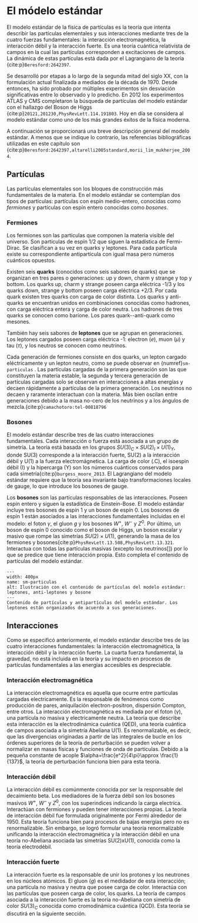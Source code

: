 # El módelo estándar

El modelo estándar de la física de partículas es la teoría que intenta describir las partículas elementales y sus interacciones mediante tres de la cuatro fuerzas fundamentales: la interacción electromagnética, la interacción débil y la interacción fuerte. Es una teoría cuántica relativista de campos en la cual las partículas corresponden a excitaciones de campos. La dinámica de estas partículas está dada por el Lagrangiano de la teoría {cite:p}`Beresford:2642397`.

Se desarrolló por etapas a lo largo de la segunda mitad del siglo XX, con la formulación actual finalizada a mediados de la década de 1970. Desde entonces, ha sido probado por múltiples experimentos sin desviación significativas entre lo observado y lo predicho. En 2012 los experimentos ATLAS y CMS completaron la búsqueda de partículas del modelo estándar con el hallazgo del Boson de Higgs {cite:p}`20121,201230,PhysRevLett.114.191803`. Hoy en día se considera al modelo estándar como uno de los más grandes éxitos de la física moderna.

A continuación se proporcionará una breve descripción general del modelo estándar. A menos que se indique lo contrario, las referencias bibliográficas utilizadas en este capítulo son {cite:p}`Beresford:2642397,altarelli2005standard,morii_lim_mukherjee_2004`. 

## Partículas 

Las partículas elementales son los bloques de construcción más fundamentales de la materia. En el modelo estándar se contemplan dos tipos de partículas: partículas con espín medio-entero, conocidas como *fermiones* y partículas con espín entero conocidas como *bosones*. 

### Fermiones 
Los fermiones son las partículas que componen la materia visible del universo. Son partículas de espín 1/2 que siguen la estadística de Fermi-Dirac. Se clasifican a su vez en quarks y leptones. Para cada partícula existe su correspondiente antipartícula con igual masa pero números cuánticos opuestos.

Existen seis **quarks** (conocidos como seis sabores de quarks) que se organizan en tres pares o generaciones: up y down, charm y strange y top y bottom. Los quarks up, charm y strange poseen carga eléctrica -1/3 y los quarks down, strange y bottom poseen carga eléctrica +2/3. Por cada quark existen tres quarks con carga de color distinta. Los quarks y anti-quarks se encuentran unidos en combinaciones conocidas como hadrones, con carga eléctrica entera y carga de color neutra. Los hadrones de tres quarks se conocen como barione. Los pares quark--anti-quark como mesones. 

También hay seis sabores de **leptones** que se agrupan en generaciones. Los leptones cargados poseen carga eléctrica -1: electron ($e$), muon ($\mu$) y tau ($\tau$), y los neutros se conocen como neutrinos. 

Cada generación de fermiones consiste en dos quarks, un lepton cargado eléctricamente y un lepton neutro, como se puede observar en {numref}`sm-particulas` . Las partículas cargadas de la primera generación son las que constituyen la materia estable, la segunda y tercera generación de partículas cargadas solo se observan en interacciones a altas energías y decaen rápidamente a partículas de la primera generación. Los neutrinos no decaen y raramente interactuan con la materia. Más bien oscilan entre generaciones debido a la masa no-cero de los neutrinos y a los ángulos de mezcla.{cite:p}`camachotoro:tel-00818796`
### Bosones

El modelo estándar describe tres de las cuatro interacciones fundamentales. Cada interacción o fuerza está asociada a un grupo de simetría. La teoría está basada en los grupos $SU(3)_C\times SU(2)_I\times U(1)_Y$, donde SU(3) corresponde a la interacción fuerte, SU(2) a la interacción débil y U(1) a la fuerza electromágnetica. La carga de color (.C), el isoespin débil (I) y la hipercarga (Y) son los números cuánticos conservados para cada simetría{cite:p}`burgess_moore_2013`. El Lagrangiano del modelo estándar requiere que la teoría sea invariante bajo transformaciones locales de gauge, lo que introduce los bosones de gauge.

Los **bosones** son las partículas responsables de las interacciones. Poseen espín entero y siguen la estadística de Einstein-Bose. El modelo estándar incluye tres bosones de espín 1 y un boson de espín 0. Los bosones de espín 1 están asociados a las interacciones fundamentales incluidas en el modelo: el foton $\gamma$, el gluon $g$ y los bosones $W^+$, $W^-$ y $Z^0$. Por último, un boson de espin 0 conocido como el boson de Higgs, un boson escalar y masivo que rompe las simetrías $SU(2)\times U(1)$, generando la masa de los fermiones y bosones{cite:p}`PhysRevLett.13.508,PhysRevLett.13.321`. Interactua con todas las partículas masivas (excepto los neutrinos[]) por lo que se predice que tiene interacción propia. Esto completa el contenido de partículas del modelo estándar.

```{figure} ./figuras/sm-particulas.png
---
width: 400px
name: sm-particulas
alt: Ilustración con el contenido de partículas del modelo estándar: leptones, anti-leptones y bosone
---
Contenido de partículas y antipartículas del modelo estándar. Los leptones están organizados de acuerdo a sus generaciones.
```
## Interacciones

Como se especificó anteriormente, el modelo estándar describe tres de las cuatro interacciones fundamentales: la interacción electromagnética, la interacción débil y la interacción fuerte. La cuarta fuerza fundamental, la gravedad, no está incluida en la teoría y su impacto en procesos de partículas fundamentales a las energías accesibles es despreciable.

### Interacción electromagnética
La interacción electromagnética es aquella que ocurre entre partículas cargadas electricamente. Es la responsable de fenómenos como producción de pares, aniquilación electron-positron, dispersión Compton, entre otros. La interacción electromagnética es mediada por el foton ($\gamma$), una partícula no masiva y electricamente neutra. La teoría que describe esta interacción es la electrodinámica cuántica (QED), una teoría cuántica de campos asociada a la simetría Abeliana U(1). Es renormalizable, es decir, que las divergencias originadas a partir de las integrales de bucle en los órdenes superiores de la teoría de perturbación se pueden volver a normalizar en masas físicas y funciones de onda de partículas. Debido a la pequeña constante de acople $\alpha=\frac{e^2}{4\pi}\approx \frac{1}{137}$, la teoría de perturbación funciona bien para esta teoría.

### Interacción débil
La interacción débil es comúnmente conocida por ser la responsable del decaimiento beta. Los mediadores de la fuerza débil son los bosones masivos $W^+$, $W^-$ y $Z^0$, con los superindices indicando la carga electríca. Interactúan con fermiones y pueden tener interacciones propias. La teoría de interacción débil fue formulada originalmente por Fermi alrededor de 1950. Esta teoría funciona bien para procesos de bajas energías pero no es renormalizable. Sin embargo, se logró formular una teoría renormalizable unificando la interacción electromagnética y la interacción débil en una teoría no-Abeliana asociada las simetrías SU(2)xU(1), conocida como la teoría electrodébil.

### Interacción fuerte
La interacción fuerte es la responsable de unir los protones y los neutrones en los núcleos atómicos. El gluon ($g$) es el medidador de esta interacción; una partícula no masiva y neutra que posee carga de color. Interactúa con las partículas que poseen carga de color, los quarks. La teoría de campos asociada a la interacción fuerte es la teoría no-Abeliana con simetría de color $SU(3)_C$ conocida como cromodinámica cuántica (QCD). Esta teoría se discutirá en la siguiente sección.